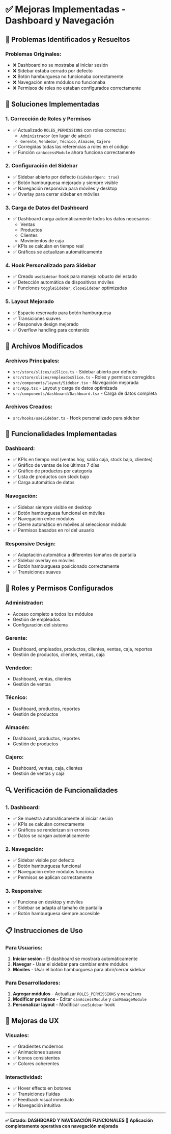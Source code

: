 # ✅ Mejoras Implementadas - Dashboard y Navegación

## 🎯 Problemas Identificados y Resueltos

### **Problemas Originales:**
- ❌ Dashboard no se mostraba al iniciar sesión
- ❌ Sidebar estaba cerrado por defecto
- ❌ Botón hamburguesa no funcionaba correctamente
- ❌ Navegación entre módulos no funcionaba
- ❌ Permisos de roles no estaban configurados correctamente

## 🔧 Soluciones Implementadas

### **1. Corrección de Roles y Permisos**
- ✅ Actualizado `ROLES_PERMISSIONS` con roles correctos:
  - `Administrador` (en lugar de `admin`)
  - `Gerente`, `Vendedor`, `Técnico`, `Almacén`, `Cajero`
- ✅ Corregidas todas las referencias a roles en el código
- ✅ Función `canAccessModule` ahora funciona correctamente

### **2. Configuración del Sidebar**
- ✅ Sidebar abierto por defecto (`sidebarOpen: true`)
- ✅ Botón hamburguesa mejorado y siempre visible
- ✅ Navegación responsiva para móviles y desktop
- ✅ Overlay para cerrar sidebar en móviles

### **3. Carga de Datos del Dashboard**
- ✅ Dashboard carga automáticamente todos los datos necesarios:
  - Ventas
  - Productos
  - Clientes
  - Movimientos de caja
- ✅ KPIs se calculan en tiempo real
- ✅ Gráficos se actualizan automáticamente

### **4. Hook Personalizado para Sidebar**
- ✅ Creado `useSidebar` hook para manejo robusto del estado
- ✅ Detección automática de dispositivos móviles
- ✅ Funciones `toggleSidebar`, `closeSidebar` optimizadas

### **5. Layout Mejorado**
- ✅ Espacio reservado para botón hamburguesa
- ✅ Transiciones suaves
- ✅ Responsive design mejorado
- ✅ Overflow handling para contenido

## 📁 Archivos Modificados

### **Archivos Principales:**
- `src/store/slices/uiSlice.ts` - Sidebar abierto por defecto
- `src/store/slices/empleadosSlice.ts` - Roles y permisos corregidos
- `src/components/layout/Sidebar.tsx` - Navegación mejorada
- `src/App.tsx` - Layout y carga de datos optimizada
- `src/components/dashboard/Dashboard.tsx` - Carga de datos completa

### **Archivos Creados:**
- `src/hooks/useSidebar.ts` - Hook personalizado para sidebar

## 🚀 Funcionalidades Implementadas

### **Dashboard:**
- ✅ KPIs en tiempo real (ventas hoy, saldo caja, stock bajo, clientes)
- ✅ Gráfico de ventas de los últimos 7 días
- ✅ Gráfico de productos por categoría
- ✅ Lista de productos con stock bajo
- ✅ Carga automática de datos

### **Navegación:**
- ✅ Sidebar siempre visible en desktop
- ✅ Botón hamburguesa funcional en móviles
- ✅ Navegación entre módulos
- ✅ Cierre automático en móviles al seleccionar módulo
- ✅ Permisos basados en rol del usuario

### **Responsive Design:**
- ✅ Adaptación automática a diferentes tamaños de pantalla
- ✅ Sidebar overlay en móviles
- ✅ Botón hamburguesa posicionado correctamente
- ✅ Transiciones suaves

## 🎯 Roles y Permisos Configurados

### **Administrador:**
- Acceso completo a todos los módulos
- Gestión de empleados
- Configuración del sistema

### **Gerente:**
- Dashboard, empleados, productos, clientes, ventas, caja, reportes
- Gestión de productos, clientes, ventas, caja

### **Vendedor:**
- Dashboard, ventas, clientes
- Gestión de ventas

### **Técnico:**
- Dashboard, productos, reportes
- Gestión de productos

### **Almacén:**
- Dashboard, productos, reportes
- Gestión de productos

### **Cajero:**
- Dashboard, ventas, caja, clientes
- Gestión de ventas y caja

## 🔍 Verificación de Funcionalidades

### **1. Dashboard:**
- ✅ Se muestra automáticamente al iniciar sesión
- ✅ KPIs se calculan correctamente
- ✅ Gráficos se renderizan sin errores
- ✅ Datos se cargan automáticamente

### **2. Navegación:**
- ✅ Sidebar visible por defecto
- ✅ Botón hamburguesa funcional
- ✅ Navegación entre módulos funciona
- ✅ Permisos se aplican correctamente

### **3. Responsive:**
- ✅ Funciona en desktop y móviles
- ✅ Sidebar se adapta al tamaño de pantalla
- ✅ Botón hamburguesa siempre accesible

## 📋 Instrucciones de Uso

### **Para Usuarios:**
1. **Iniciar sesión** - El dashboard se mostrará automáticamente
2. **Navegar** - Usar el sidebar para cambiar entre módulos
3. **Móviles** - Usar el botón hamburguesa para abrir/cerrar sidebar

### **Para Desarrolladores:**
1. **Agregar módulos** - Actualizar `ROLES_PERMISSIONS` y `menuItems`
2. **Modificar permisos** - Editar `canAccessModule` y `canManageModule`
3. **Personalizar layout** - Modificar `useSidebar` hook

## 🎨 Mejoras de UX

### **Visuales:**
- ✅ Gradientes modernos
- ✅ Animaciones suaves
- ✅ Iconos consistentes
- ✅ Colores coherentes

### **Interactividad:**
- ✅ Hover effects en botones
- ✅ Transiciones fluidas
- ✅ Feedback visual inmediato
- ✅ Navegación intuitiva

---

**✅ Estado: DASHBOARD Y NAVEGACIÓN FUNCIONALES**
**🎯 Aplicación completamente operativa con navegación mejorada**
